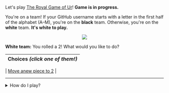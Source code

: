 Let's play
[The Royal Game of Ur](https://en.wikipedia.org/wiki/Royal_Game_of_Ur)!
**Game is in progress.**

You're on a team!
If your GitHub username starts with a letter in the first half of the alphabet
(A–M), you're on the **black** team.
Otherwise, you're on the **white** team.
**It's white to play.**

<p align="center"><img src="https://raw.githubusercontent.com/rossjrw/ur/play/games/current/board.5T+8jzTrSx1pbhei.svg"></p>

**White team:**
You rolled a 2!
What would you like to do?

| Choices *(click one of them!)* |
| --- |

  | [Move anew piece to 2](https://github.com/rossjrw/ur/issues/new?title=ur-move-2%400-0&amp;body=Press+Submit%21+You+don%27t+need+to+edit+this+text+or+do+anything+else.) |


-----

<details><summary>How do I play?</summary>
  
  The turn starts by rolling 4 binary dice, which is done automatically. That
  results in a number from 0 to 4. The current team gets to move one of their
  pieces by that many tiles.
  
  All of your pieces start on position 0 (the space just before tile 1). Your
  goal is to get all seven of them off the board by moving them onto position
  15 (the space just after tile 14). This is called "**ascending**" a piece.
  You also want to prevent your opponent from ascending their pieces.
  
  You will move your pieces along the tiles from tile 1 to tile 14. The tiles
  on your side of the board (tiles 1 through 4, 13, and 14) are safe — only your
  pieces can be there. However, the tiles in the middle (tiles 5 through 12)
  are unsafe — your opponent's pieces can also be here. If one team's piece
  lands on the same tile as another team's piece, the piece that was landed on
  is **captured**! It goes all the way back to position 0.
  
  If you land on a **rosette** (tiles 4, 8, and 14), your team gets to take
  another turn. Also, a piece that is on the rosette on tile 8 *cannot be
  captured*.
  
  Watch [Tom Scott play against Irving
  Finkel](https://www.youtube.com/watch?v=WZskjLq040I).
  
  -----

</details>
